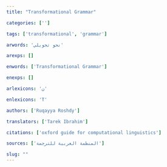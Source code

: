 ```yaml
---
title: "Transformational Grammar"

categories: ['']

tags: ['transformational', 'grammar']

arwords: 'نحو تحويلي'

arexps: []

enwords: ['Transformational Grammar']

enexps: []

arlexicons: 'ن'

enlexicons: 'T'

authors: ['Ruqayya Roshdy']

translators: ['Tarek Ibrahim']

citations: ['oxford guide for computational linguistics']

sources: ['المنظمة العربية للترجمة']

slug: ""
---
```

